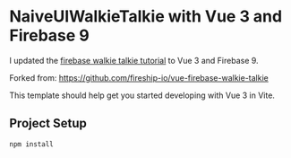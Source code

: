 # NaiveUIWalkieTalkie with Vue 3 and Firebase 9

I updated the [firebase walkie talkie tutorial](https://fireship.io/courses/vue/) to Vue 3 and Firebase 9.

Forked from: https://github.com/fireship-io/vue-firebase-walkie-talkie


This template should help get you started developing with Vue 3 in Vite.

## Project Setup

```sh
npm install
```
